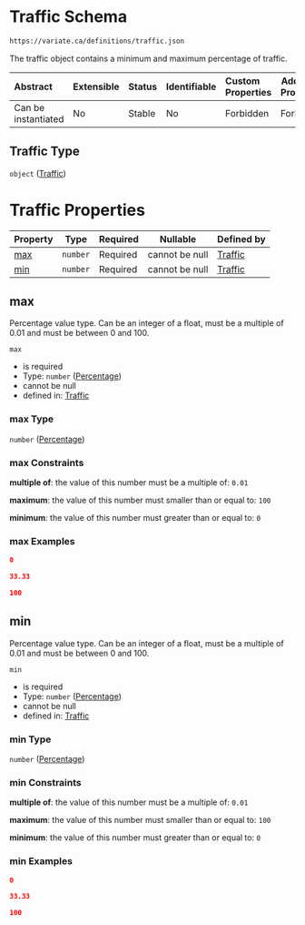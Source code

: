 # Traffic Schema

```txt
https://variate.ca/definitions/traffic.json
```

The traffic object contains a minimum and maximum percentage of traffic.


| Abstract            | Extensible | Status | Identifiable | Custom Properties | Additional Properties | Access Restrictions | Defined In                                                                           |
| :------------------ | ---------- | ------ | ------------ | :---------------- | --------------------- | ------------------- | ------------------------------------------------------------------------------------ |
| Can be instantiated | No         | Stable | No           | Forbidden         | Forbidden             | none                | [traffic.schema.json](../out/definitions/traffic.schema.json "open original schema") |

## Traffic Type

`object` ([Traffic](traffic.md))

# Traffic Properties

| Property    | Type     | Required | Nullable       | Defined by                                                                                                          |
| :---------- | -------- | -------- | -------------- | :------------------------------------------------------------------------------------------------------------------ |
| [max](#max) | `number` | Required | cannot be null | [Traffic](traffic-properties-percentage-1.md "https&#x3A;//variate.ca/definitions/percentage.json#/properties/max") |
| [min](#min) | `number` | Required | cannot be null | [Traffic](traffic-properties-percentage-1.md "https&#x3A;//variate.ca/definitions/percentage.json#/properties/min") |

## max

Percentage value type. Can be an integer of a float, must be a multiple of 0.01 and must be between 0 and 100.


`max`

-   is required
-   Type: `number` ([Percentage](traffic-properties-percentage-1.md))
-   cannot be null
-   defined in: [Traffic](traffic-properties-percentage-1.md "https&#x3A;//variate.ca/definitions/percentage.json#/properties/max")

### max Type

`number` ([Percentage](traffic-properties-percentage-1.md))

### max Constraints

**multiple of**: the value of this number must be a multiple of: `0.01`

**maximum**: the value of this number must smaller than or equal to: `100`

**minimum**: the value of this number must greater than or equal to: `0`

### max Examples

```json
0
```

```json
33.33
```

```json
100
```

## min

Percentage value type. Can be an integer of a float, must be a multiple of 0.01 and must be between 0 and 100.


`min`

-   is required
-   Type: `number` ([Percentage](traffic-properties-percentage-1.md))
-   cannot be null
-   defined in: [Traffic](traffic-properties-percentage-1.md "https&#x3A;//variate.ca/definitions/percentage.json#/properties/min")

### min Type

`number` ([Percentage](traffic-properties-percentage-1.md))

### min Constraints

**multiple of**: the value of this number must be a multiple of: `0.01`

**maximum**: the value of this number must smaller than or equal to: `100`

**minimum**: the value of this number must greater than or equal to: `0`

### min Examples

```json
0
```

```json
33.33
```

```json
100
```
